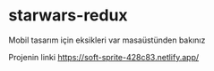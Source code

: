 # starwars-redux

Mobil tasarım için eksikleri var masaüstünden bakınız 

Projenin linki https://soft-sprite-428c83.netlify.app/

